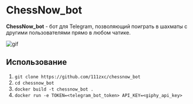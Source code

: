 # ChessNow_bot

**ChessNow_bot** - бот для Telegram, позволяющий поиграть в шахматы с другими пользователями прямо в любом чатике.

![gif](https://media.giphy.com/media/v1.Y2lkPTc5MGI3NjExYWh0NW9ocGZ6b3A4NWt5MnpycXJvbGJ5N3Jpem8xMnZ3Ym8yejB1dCZlcD12MV9pbnRlcm5hbF9naWZfYnlfaWQmY3Q9Zw/bXhrEiGLjPc2tamz8R/giphy.gif)

## Использование
1. `git clone https://github.com/111zxc/chessnow_bot`
2. `cd chessnow_bot`
3. `docker build -t chessnow_bot .`
4. `docker run -e TOKEN=<telegram_bot_token> API_KEY=<giphy_api_key>`

